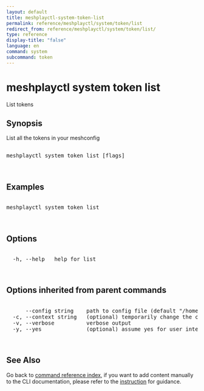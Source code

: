 ```yaml
---
layout: default
title: meshplayctl-system-token-list
permalink: reference/meshplayctl/system/token/list
redirect_from: reference/meshplayctl/system/token/list/
type: reference
display-title: "false"
language: en
command: system
subcommand: token
---
```


# meshplayctl system token list

List tokens

## Synopsis

List all the tokens in your meshconfig
<pre class='codeblock-pre'>
<div class='codeblock'>
meshplayctl system token list [flags]

</div>
</pre> 

## Examples

<pre class='codeblock-pre'>
<div class='codeblock'>
meshplayctl system token list

</div>
</pre> 

## Options

<pre class='codeblock-pre'>
<div class='codeblock'>
  -h, --help   help for list

</div>
</pre>

## Options inherited from parent commands

<pre class='codeblock-pre'>
<div class='codeblock'>
      --config string    path to config file (default "/home/runner/.meshery/config.yaml")
  -c, --context string   (optional) temporarily change the current context.
  -v, --verbose          verbose output
  -y, --yes              (optional) assume yes for user interactive prompts.

</div>
</pre>

## See Also

Go back to [command reference index](/reference/meshplayctl/), if you want to add content manually to the CLI documentation, please refer to the [instruction](/project/contributing/contributing-cli#preserving-manually-added-documentation) for guidance.
